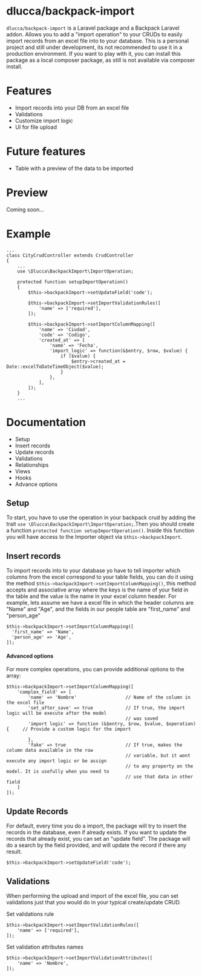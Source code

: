 # dlucca/backpack-import
`dlucca/backpack-import` is a Laravel package and a Backpack Laravel addon. Allows you to add a "import operation" to your CRUDs to easily import records from an excel file into to your database. This is a personal project and still under development, its not recommended to use it in
a production environment. If you want to play with it, you can install this package as a local composer package, as still is not available via composer install.

# Features
- Import records into your DB from an excel file
- Validations
- Customize import logic
- UI for file upload

# Future features
- Table with a preview of the data to be imported

# Preview
Coming soon...

# Example

```
...
class CityCrudController extends CrudController
{
    ...
    use \Dlucca\BackpackImport\ImportOperation;

    protected function setupImportOperation()
    {
        $this->backpackImport->setUpdateField('code');
        
        $this->backpackImport->setImportValidationRules([
            'name' => ['required'],
        ]);

        $this->backpackImport->setImportColumnMapping([
            'name' => 'Ciudad',
            'code' => 'Codigo',
            'created_at' => [
                'name' => 'Fecha',
                'import_logic' => function(&$entry, $row, $value) {
                    if ($value) {
                        $entry->created_at = Date::excelToDateTimeObject($value);
                    }
                },
            ],
        ]);
    }
    ...
```


# Documentation 
- Setup
- Insert records
- Update records
- Validations
- Relationships
- Views
- Hooks
- Advance options

## Setup
To start, you have to use the operation in your backpack crud by adding the trait
`use \Dlucca\BackpackImport\ImportOperation;`.Then you should create a function `protected function setupImportOperation()`. Inside this function you will have access to the Importer object via `$this->backpackImport`.

## Insert records
To import records into to your database yo have to tell importer which columns from the excel correspond to your table fields, you can do it using the  method `$this->backpackImport->setImportColumnMapping()`, this method accepts and associative array where the keys is the name of your field in the table and the value is the name in your excel column header. For example, lets assume we have a excel file in which the header columns are "Name" and "Age", and the fields in our people table are "first_name" and "person_age"

```
$this->backpackImport->setImportColumnMapping([
  'first_name' => 'Name',
  'person_age' => 'Age',
]);
```

#### Advanced options
For more complex operations, you can provide additional options to the array:

```
$this->backpackImport->setImportColumnMapping([
    'complex_field' => [
        'name' => 'Nombre'                  // Name of the column in the excel file
        'set_after_save' => true            // If true, the import logic will be execute after the model
                                            // was saved
        'import logic' => function (&$entry, $row, $value, $operation) {     // Provide a custom logic for the import

        },
        'fake' => true                      // If true, makes the column data available in the row
                                            // variable, but it wont execute any import logic or be assign
                                            // to any property on the model. It is usefully when you need to
                                            // use that data in other field
    ]
]);
```

## Update Records
For default, every time you do a import, the package will try to insert the records in the database, even if already exists. If you want to update the records that already exist, you can set an "update field". The package will do a search by the field provided, and will update the record if there any result. 

```
$this->backpackImport->setUpdateField('code');
```

## Validations
When performing the upload and import of the excel file, you can set validations just that you would do in your typical create/update CRUD. 

Set validations rule

```
$this->backpackImport->setImportValidationRules([
    'name' => ['required'],
]);
```

Set validation attributes names

```
$this->backpackImport->setImportValidationAttributes([
    'name' => 'Nombre',
]);
```
